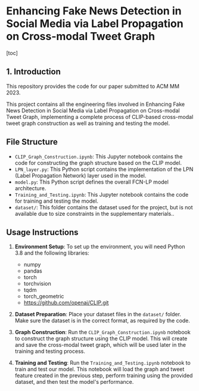 # Enhancing Fake News Detection in Social Media via Label Propagation on Cross-modal Tweet Graph

[toc]

## 1. Introduction

This repository provides the code for our paper submitted to ACM MM 2023.

This project contains all the engineering files involved in Enhancing Fake News Detection in Social Media via Label Propagation on Cross-modal Tweet Graph, implementing a complete process of CLIP-based cross-modal tweet graph construction as well as training and testing the model.

## File Structure 

- `CLIP_Graph_Construction.ipynb`: This Jupyter notebook contains the code for constructing the graph structure based on the CLIP model.
- `LPN_layer.py`: This Python script contains the implementation of the LPN (Label Propagation Network) layer used in the model.
- `model.py`: This Python script defines the overall FCN-LP model architecture.
- `Training_and_Testing.ipynb`: This Jupyter notebook contains the code for training and testing the model.
- `dataset/`: This folder contains the dataset used for the project, but is not available due to size constraints in the supplementary materials..

## Usage Instructions

1. **Environment Setup**: To set up the environment, you will need Python 3.8 and the following libraries:
    - numpy
    - pandas
    - torch
    - torchvision
    - tqdm
	- torch_geometric
	- https://github.com/openai/CLIP.git
	
2. **Dataset Preparation**: Place your dataset files in the `dataset/` folder. Make sure the dataset is in the correct format, as required by the code.

3. **Graph Construction**: Run the `CLIP_Graph_Construction.ipynb` notebook to construct the graph structure using the CLIP model. This will create and save the cross-modal tweet graph, which will be used later in the training and testing process.

4. **Training and Testing**: Run the `Training_and_Testing.ipynb` notebook to train and test our model. This notebook will load the graph and tweet feature created in the previous step, perform training using the provided dataset, and then test the model's performance.

